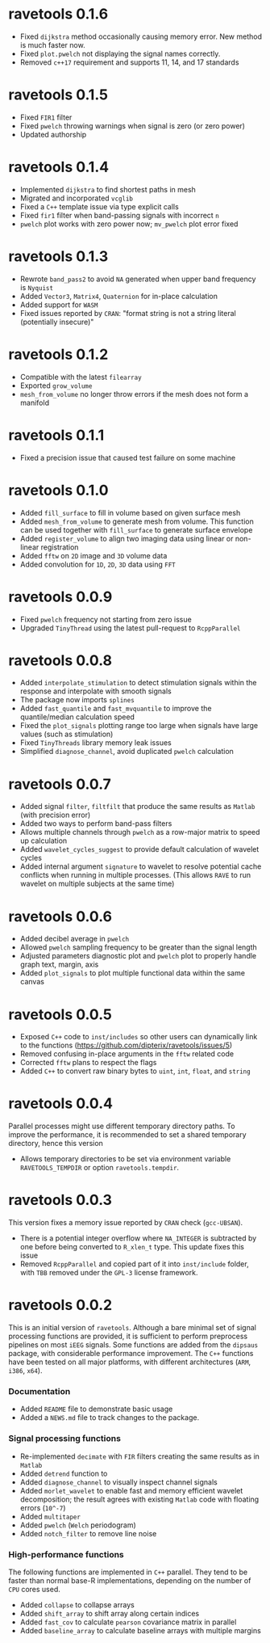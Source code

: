 # ravetools 0.1.6

* Fixed `dijkstra` method occasionally causing memory error. New method is much faster now.
* Fixed `plot.pwelch` not displaying the signal names correctly.
* Removed `c++17` requirement and supports 11, 14, and 17 standards

# ravetools 0.1.5

* Fixed `FIR1` filter
* Fixed `pwelch` throwing warnings when signal is zero (or zero power)
* Updated authorship

# ravetools 0.1.4

* Implemented `dijkstra` to find shortest paths in mesh
* Migrated and incorporated `vcglib`
* Fixed a `C++` template issue via type explicit calls
* Fixed `fir1` filter when band-passing signals with incorrect `n`
* `pwelch` plot works with zero power now; `mv_pwelch` plot error fixed

# ravetools 0.1.3

* Rewrote `band_pass2` to avoid `NA` generated when upper band frequency is `Nyquist`
* Added `Vector3`, `Matrix4`, `Quaternion` for in-place calculation
* Added support for `WASM`
* Fixed issues reported by `CRAN`: "format string is not a string literal (potentially insecure)"

# ravetools 0.1.2

* Compatible with the latest `filearray`
* Exported `grow_volume`
* `mesh_from_volume` no longer throw errors if the mesh does not form a manifold

# ravetools 0.1.1

* Fixed a precision issue that caused test failure on some machine

# ravetools 0.1.0

* Added `fill_surface` to fill in volume based on given surface mesh
* Added `mesh_from_volume` to generate mesh from volume. This function can be used together with `fill_surface` to generate surface envelope
* Added `register_volume` to align two imaging data using linear or non-linear registration
* Added `fftw` on `2D` image and `3D` volume data
* Added convolution for `1D`, `2D`, `3D` data using `FFT` 

# ravetools 0.0.9

* Fixed `pwelch` frequency not starting from zero issue
* Upgraded `TinyThread` using the latest pull-request to `RcppParallel`

# ravetools 0.0.8

* Added `interpolate_stimulation` to detect stimulation signals within the response and interpolate with smooth signals
* The package now imports `splines`
* Added `fast_quantile` and `fast_mvquantile` to improve the quantile/median calculation speed
* Fixed the `plot_signals` plotting range too large when signals have large values (such as stimulation)
* Fixed `TinyThreads` library memory leak issues
* Simplified `diagnose_channel`, avoid duplicated `pwelch` calculation

# ravetools 0.0.7

* Added signal `filter`, `filtfilt` that produce the same results as `Matlab` (with precision error)
* Added two ways to perform band-pass filters
* Allows multiple channels through `pwelch` as a row-major matrix to speed up calculation
* Added `wavelet_cycles_suggest` to provide default calculation of wavelet cycles
* Added internal argument `signature` to wavelet to resolve potential cache conflicts when running in multiple processes. (This allows `RAVE` to run wavelet on multiple subjects at the same time)

# ravetools 0.0.6

* Added decibel average in `pwelch`
* Allowed `pwelch` sampling frequency to be greater than the signal length
* Adjusted parameters diagnostic plot and `pwelch` plot to properly handle graph text, margin, axis
* Added `plot_signals` to plot multiple functional data within the same canvas

# ravetools 0.0.5

* Exposed `C++` code to `inst/includes` so other users can dynamically link to the functions (https://github.com/dipterix/ravetools/issues/5)
* Removed confusing in-place arguments in the `fftw` related code
* Corrected `fftw` plans to respect the flags
* Added `C++` to convert raw binary bytes to `uint`, `int`, `float`, and `string`

# ravetools 0.0.4

Parallel processes might use different temporary directory paths. To improve the performance, it is recommended to set a shared temporary directory, hence this version

* Allows temporary directories to be set via environment variable `RAVETOOLS_TEMPDIR` or option `ravetools.tempdir`. 

# ravetools 0.0.3

This version fixes a memory issue reported by `CRAN` check (`gcc-UBSAN`). 

* There is a potential integer overflow where `NA_INTEGER` is subtracted by one before being converted to `R_xlen_t` type. This update fixes this issue
* Removed `RcppParallel` and copied part of it into `inst/include` folder, with `TBB` removed under the `GPL-3` license framework.


# ravetools 0.0.2

This is an initial version of `ravetools`. Although a bare minimal set of signal processing functions are provided, it is sufficient to perform preprocess pipelines on most `iEEG` signals. Some functions are added from the `dipsaus` package, with considerable performance improvement. The `C++` functions have been tested on all major platforms, with different architectures (`ARM`, `i386`, `x64`).

### Documentation

* Added `README` file to demonstrate basic usage
* Added a `NEWS.md` file to track changes to the package.

### Signal processing functions
* Re-implemented `decimate` with `FIR` filters creating the same results as in `Matlab`
* Added `detrend` function to 
* Added `diagnose_channel` to visually inspect channel signals
* Added `morlet_wavelet` to enable fast and memory efficient wavelet decomposition; the result agrees with existing `Matlab` code with floating errors (`10^-7`)
* Added `multitaper`
* Added `pwelch` (`Welch` periodogram)
* Added `notch_filter` to remove line noise

### High-performance functions

The following functions are implemented in `C++` parallel. They tend to be faster than normal base-R implementations, depending on the number of `CPU` cores used.

* Added `collapse` to collapse arrays
* Added `shift_array` to shift array along certain indices
* Added `fast_cov` to calculate `pearson` covariance matrix in parallel
* Added `baseline_array` to calculate baseline arrays with multiple margins
